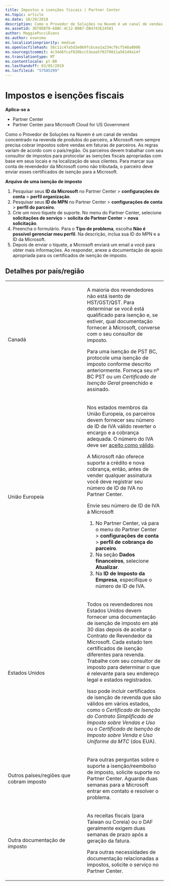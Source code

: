 ```yaml
---
title: Impostos e isenções fiscais | Partner Center
ms.topic: article
ms.date: 10/29/2018
description: Como o Provedor de Soluções na Nuvem é um canal de vendas concentrado na revenda de produtos do parceiro, a Microsoft nem sempre precisa cobrar impostos sobre vendas em faturas de parceiros.
ms.assetid: 3D78EB70-68BC-4C12-B9B7-DB4743E24501
author: MaggiePucciEvans
ms.author: evansma
ms.localizationpriority: medium
ms.openlocfilehash: 58c11c47a5d3e069fcbcea1a234cf6cf548a8006
ms.sourcegitcommit: 4c34d6fcaf020bcc53eaa5f0379011a56149a14f
ms.translationtype: MT
ms.contentlocale: pt-BR
ms.lasthandoff: 03/05/2019
ms.locfileid: "57585299"
---
```

# <a name="tax-and-tax-exemptions"></a>Impostos e isenções fiscais

**Aplica-se a**

-  Partner Center
-  Partner Center para Microsoft Cloud for US Government


Como o Provedor de Soluções na Nuvem é um canal de vendas concentrado na revenda de produtos do parceiro, a Microsoft nem sempre precisa cobrar impostos sobre vendas em faturas de parceiros. As regras variam de acordo com o país/região. Os parceiros devem trabalhar com seu consultor de impostos para protocolar as isenções fiscais apropriadas com base em seus locais e na localização de seus clientes. Para marcar sua conta de revendedor da Microsoft como não tributada, o parceiro deve enviar esses certificados de isenção para a Microsoft.

**Arquivo de uma isenção de imposto**

1.  Pesquisar seus **ID da Microsoft** no Partner Center &gt; **configurações de conta** &gt; **perfil organização**.
2.  Pesquisar seus **ID do MPN** no Partner Center &gt; **configurações de conta** &gt; **perfil do parceiro**.
3.  Crie um novo tíquete de suporte. No menu do Partner Center, selecione **solicitações de serviço** &gt; **solicita do Partner Center** &gt; **nova solicitação**.
4.  Preencha o formulário. Para o **Tipo de problema**, escolha **Não é possível gerenciar meu perfil**. Na descrição, inclua sua ID do MPN e a ID da Microsoft.
5.  Depois de enviar o tíquete, a Microsoft enviará um email a você para obter mais informações. Ao responder, anexe a documentação de apoio apropriada para os certificados de isenção de imposto.

## <a name="details-by-countryregion"></a>Detalhes por país/região


<table>
<colgroup>
<col width="50%" />
<col width="50%" />
</colgroup>
<tbody>
<tr class="odd">
<td>Canadá</td>
<td><p>A maioria dos revendedores não está isento de HST/GST/QST. Para determinar se você está qualificado para isenção e, se estiver, qual documentação fornecer à Microsoft, converse com o seu consultor de imposto.</p>
<p>Para uma isenção de PST BC, protocole uma isenção de imposto conforme descrito anteriormente. Forneça seu nº BC PST ou um <em>Certificado de Isenção Geral</em> preenchido e assinado.</p></td>
</tr>
<tr class="even">
<td>União Europeia</td>
<td><p>Nos estados membros da União Europeia, os parceiros devem fornecer seu número de ID de IVA válido reverter o encargo e a cobrança adequada. O número do IVA deve ser <a href="https://go.microsoft.com/fwlink/p/?LinkId=808160" data-raw-source="[accepted as valid](https://go.microsoft.com/fwlink/p/?LinkId=808160)">aceito como válido</a>.</p>
<p>A Microsoft não oferece suporte a crédito e nova cobrança, então, antes de vender qualquer assinatura você deve registrar seu número de ID de IVA no Partner Center.</p>
<p>Envie seu número de ID de IVA à Microsoft</strong></p>
<ol>
<li>No Partner Center, vá para o menu do Partner Center &gt; <strong>configurações de conta</strong> &gt; <strong>perfil de cobrança do parceiro</strong>.</li>
<li>Na seção <strong>Dados financeiros</strong>, selecione <strong>Atualizar</strong>.</li>
<li>Na <strong>ID de Imposto da Empresa</strong>, especifique o número de ID de IVA.</li>
</ol></td>
</tr>
<tr class="odd">
<td>Estados Unidos</td>
<td><p>Todos os revendedores nos Estados Unidos devem fornecer uma documentação de isenção de imposto em até 30 dias depois de aceitar o Contrato de Revendedor da Microsoft. Cada estado tem certificados de isenção diferentes para revenda. Trabalhe com seu consultor de imposto para determinar o que é relevante para seu endereço legal e estados registrados.</p>
<p>Isso pode incluir certificados de isenção de revenda que são válidos em vários estados, como o <em>Certificado de Isenção do Contrato Simplificado de Imposto sobre Vendas e Uso</em> ou o <em>Certificado de Isenção de Imposto sobre Venda e Uso Uniforme da MTC</em> (dos EUA).</p></td>
</tr>
<tr class="even">
<td>Outros países/regiões que cobram imposto</td>
<td><p>Para outras perguntas sobre o suporte a isenção/reembolso de imposto, solicite suporte no Partner Center. Aguarde duas semanas para a Microsoft entrar em contato e resolver o problema.</p></td>
</tr>
<tr class="odd">
<td>Outra documentação de imposto</td>
<td><p>As receitas fiscais (para Taiwan ou Coreia) ou o DAF geralmente exigem duas semanas de prazo após a geração da fatura.</p>
<p>Para outras necessidades de documentação relacionadas a impostos, solicite o serviço no Partner Center.</p></td>
</tr>
</tbody>
</table>

 

 

 



